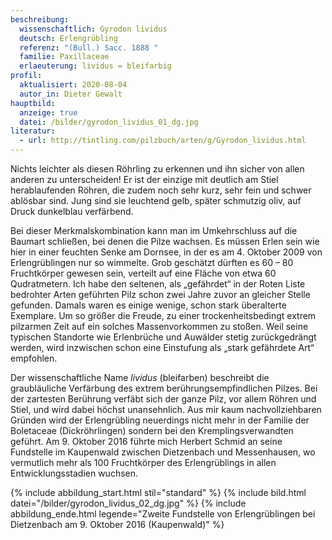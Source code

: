 ```yaml
---
beschreibung:
  wissenschaftlich: Gyrodon lividus
  deutsch: Erlengrübling
  referenz: "(Bull.) Sacc. 1888 "
  familie: Paxillaceae
  erlaeuterung: lividus = bleifarbig
profil:
  aktualisiert: 2020-08-04
  autor_in: Dieter Gewalt
hauptbild:
  anzeige: true
  datei: /bilder/gyrodon_lividus_01_dg.jpg
literatur:
  - url: http://tintling.com/pilzbuch/arten/g/Gyrodon_lividus.html
---
```

Nichts leichter als diesen Röhrling zu erkennen und ihn sicher von allen anderen zu unterscheiden! Er ist der einzige mit deutlich am Stiel herablaufenden Röhren, die zudem noch sehr kurz, sehr fein und schwer ablösbar sind. Jung sind sie leuchtend gelb, später schmutzig oliv, auf Druck dunkelblau verfärbend. 

Bei dieser Merkmalskombination kann man im Umkehrschluss auf die Baumart schließen, bei denen die Pilze wachsen. Es müssen Erlen sein wie hier in einer feuchten Senke am Dornsee, in der es am 4. Oktober 2009 von Erlengrüblingen nur so wimmelte. Grob geschätzt dürften es 60 – 80 Fruchtkörper gewesen sein, verteilt auf eine Fläche von etwa 60 Qudratmetern. Ich habe den seltenen, als „gefährdet“ in der Roten Liste bedrohter Arten geführten Pilz schon zwei Jahre zuvor an gleicher Stelle gefunden. Damals waren es einige wenige, schon stark überalterte Exemplare. Um so größer die Freude, zu einer trockenheitsbedingt extrem pilzarmen Zeit auf ein solches Massenvorkommen zu stoßen. Weil seine typischen Standorte wie Erlenbrüche und Auwälder stetig zurückgedrängt werden, wird inzwischen schon eine Einstufung als „stark gefährdete Art“ empfohlen.

Der wissenschaftliche Name *lividus* (bleifarben) beschreibt die graubläuliche Verfärbung des extrem berührungsempfindlichen Pilzes. Bei der zartesten Berührung verfäbt sich der ganze Pilz, vor allem Röhren und Stiel, und wird dabei höchst unansehnlich. Aus mir kaum nachvollziehbaren Gründen wird der Erlengrübling neuerdings nicht mehr in der Familie der Boletaceae (Dickröhrlingen) sondern bei den Kremplingsverwandten geführt.
Am 9. Oktober 2016 führte mich Herbert Schmid an seine Fundstelle im Kaupenwald zwischen Dietzenbach und Messenhausen, wo vermutlich mehr als 100 Fruchtkörper des Erlengrüblings in allen Entwicklungsstadien wuchsen.

{% include abbildung_start.html stil="standard" %}
{% include bild.html datei="/bilder/gyrodon_lividus_02_dg.jpg" %}
{% include abbildung_ende.html legende="Zweite Fundstelle von Erlengrüblingen bei Dietzenbach am 9. Oktober 2016 (Kaupenwald)" %}